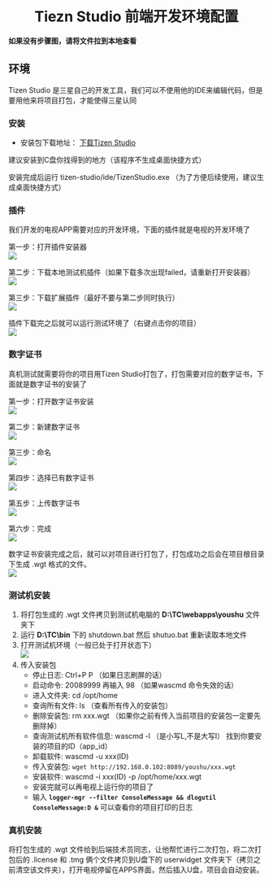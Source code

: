 <h1 align="center">Tiezn Studio 前端开发环境配置</h1>

**如果没有步骤图，请将文件拉到本地查看**

## 环境

Tizen Studio 是三星自己的开发工具，我们可以不使用他的IDE来编辑代码，但是要用他来将项目打包，才能使得三星认同

### 安装

* 安装包下载地址： [下载Tizen Studio](https://developer.tizen.org/development/tizen-studio/download)

建议安装到C盘你找得到的地方（该程序不生成桌面快捷方式）

安装完成后运行 tizen-studio/ide/TizenStudio.exe （为了方便后续使用，建议生成桌面快捷方式）

### 插件

我们开发的电视APP需要对应的开发环境，下面的插件就是电视的开发环境了

第一步：打开插件安装器  
![](../image/插件安装_1.png)

第二步：下载本地测试机插件（如果下载多次出现failed，请重新打开安装器）  
![](../image/插件安装_2.jpg)

第三步：下载扩展插件（最好不要与第二步同时执行）  
![](../image/插件安装_3.jpg)

插件下载完之后就可以运行测试环境了（右键点击你的项目）  
![](../image/测试机环境运行.jpg)

### 数字证书

真机测试就需要将你的项目用Tizen Studio打包了，打包需要对应的数字证书，下面就是数字证书的安装了

第一步：打开数字证书安装  
![](../image/数字证书_1.jpg)

第二步：新建数字证书  
![](../image/数字证书_2.jpg)

第三步：命名  
![](../image/数字证书_3.jpg)

第四步：选择已有数字证书  
![](../image/数字证书_4.jpg)

第五步：上传数字证书  
![](../image/数字证书_5.jpg)

第六步：完成  
![](../image/数字证书_6.jpg)

数字证书安装完成之后，就可以对项目进行打包了，打包成功之后会在项目根目录下生成 .wgt 格式的文件。  
![](../image/项目打包.jpg)

### 测试机安装

1. 将打包生成的 .wgt 文件拷贝到测试机电脑的 **D:\TC\webapps\youshu** 文件夹下
2. 运行 **D:\TC\bin** 下的 shutdown.bat 然后 shutuo.bat 重新读取本地文件
3. 打开测试机环境（一般已处于打开状态下）  
![](../image/测试机环境.jpg)
4. 传入安装包
	+ 停止日志: Ctrl+P P （如果日志刷屏的话）
	+ 启动命令: 20089999 再输入 98 （如果wascmd 命令失效的话）
	+ 进入文件夹: cd /opt/home
	+ 查询所有文件: ls （查看所有传入的安装包）
	+ 删除安装包: rm xxx.wgt （如果你之前有传入当前项目的安装包一定要先删除掉）
	+ 查询测试机所有软件信息: wascmd -l （是小写L,不是大写I） 找到你要安装的项目的ID（app_id）
	+ 卸载软件: wascmd -u xxx(ID)
	+ 传入安装包: `wget http://192.168.0.102:8089/youshu/xxx.wgt`
	+ 安装软件: wascmd -i xxx(ID) -p /opt/home/xxx.wgt
	+ 安装完就可以再电视上运行你的项目了
	+ 输入 **`logger-mgr --filter ConsoleMessage && dlogutil ConsoleMessage:D &`** 可以查看你的项目打印的日志

### 真机安装

将打包生成的 .wgt 文件给到后端技术员同志，让他帮忙进行二次打包，将二次打包后的 .license 和 .tmg 俩个文件拷贝到U盘下的 userwidget 文件夹下（拷贝之前清空该文件夹），打开电视停留在APPS界面，然后插入U盘，项目会自动安装。